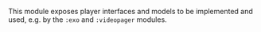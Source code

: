 This module exposes player interfaces and models to be implemented and used, e.g. by the `:exo` and `:videopager` modules.